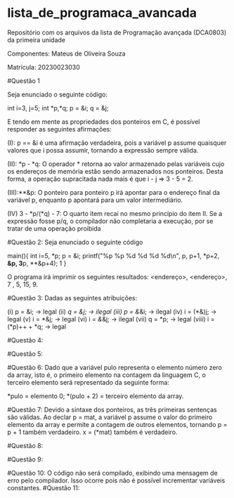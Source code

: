 # **lista_de_programaca_avancada**

Repositório com os arquivos da lista de Programação avançada (DCA0803) da primeira unidade

Componentes: Mateus de Oliveira Souza

Matrícula: 20230023030


#Questão 1

Seja enunciado o seguinte código:

int i=3, j=5;
int *p,*q;
p = &i;
q = &j;

E tendo em mente as propriedades dos ponteiros em C, é possível responder as seguintes afirmações:

(I): p == &i é uma afirmação verdadeira, pois a variável p assume quaisquer valores que i possa assumir, tornando a expressão sempre válida.

(II): *p - *q: O operador * retorna ao valor armazenado pelas variáveis cujo os endereços de memória estão sendo armazenados nos ponteiros. Desta forma, a operação supracitada nada mais é que i - j => 3 - 5 = 2.

(III):**&p: O ponteiro para ponteiro p irá apontar para o endereço final da variável p, enquanto p apontará para um valor intermediário.

(IV) 3 - *p/(*q) - 7: O quarto item recai no mesmo princípio do item II. Se a expressão fosse p/q, o compilador não completaria a execução, por se tratar de uma operação proibida


#Questão 2:
Seja enunciado o seguinte código

main(){
  int i=5, *p;
  p = &i;
  printf("%p %p %d %d %d %d\n", p, p+1, *p+2, **&p, 3**p, **&p+4);
1
}

O programa irá imprimir os seguintes resultados:
<endereço>, <endereço>, 7 , 5, 15, 9.

#Questão 3:
Dadas as seguintes atribuições:

(i) p = &i; -> legal
(ii) *q = &j; -> ilegal
(iii) p = &*&i; -> ilegal
(iv) i = (*&)j; -> legal
(v) i = *&j; -> legal
(vi) i = *&*&j; -> ilegal
(vii) q = *p; -> legal
(viii) i = (*p)++ + *q; -> legal

#Questão 4: 



#Questão 5:


#Questão 6:
Dado que a variável pulo representa o elemento número zero da array, isto é, o primeiro elemento na contagem da linguagem C, o terceiro elemento será representado da seguinte forma:

*pulo = elemento 0;
*(pulo + 2) =  terceiro elemento da array.

#Questão 7:
Devido a sintaxe dos ponteiros, as três primeiras sentenças são válidas. Ao declar p = mat, a variável p assume o valor do primeiro elemento da array e permite a contagem de outros elementos, tornando p = p + 1 também verdadeiro. x = (*mat) também é verdadeiro.

#Questão 8:



#Questão 9:


#Questão 10:
O código não será compilado, exibindo uma mensagem de erro pelo compilador. Isso ocorre pois não é possível incrementar variáveis constantes.
#Questão 11:

